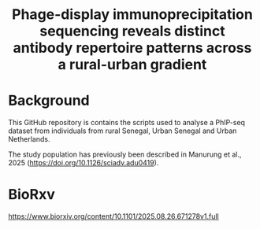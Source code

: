 # <p align="center"> Phage-display immunoprecipitation sequencing reveals distinct antibody repertoire patterns across a rural-urban gradient </p>

# Background

This GitHub repository is contains the scripts used to analyse a PhIP-seq dataset from individuals from rural Senegal, Urban Senegal and Urban Netherlands.

The study population has previously been described in Manurung et al., 2025 (https://doi.org/10.1126/sciadv.adu0419).

# BioRxv
https://www.biorxiv.org/content/10.1101/2025.08.26.671278v1.full
